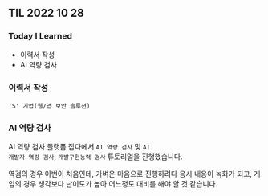 ## TIL 2022 10 28

### Today I Learned
- 이력서 작성
- AI 역량 검사

### 이력서 작성

<code>'S' 기업(웹/앱 보안 솔루션)</code>

### AI 역량 검사

AI 역량 검사 플랫폼 잡다에서 <code>AI 역량 검사</code> 및 <code>AI 개발자 역량 검사</code>, <code>개발구현능력 검사</code> 튜토리얼을 진행했습니다.

역검의 경우 이번이 처음인데, 가벼운 마음으로 진행하려다 응시 내용이 녹화가 되고, 게임의 경우 생각보다 난이도가 높아 어느정도 대비를 해야 할 것 같습니다. 
